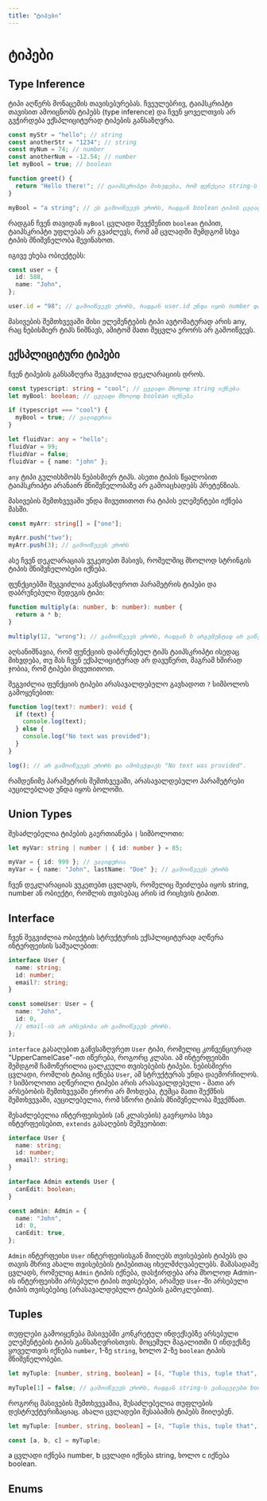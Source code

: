 ```yaml
---
title: "ტიპები"
---
```


# ტიპები

## Type Inference

ტიპი აღწერს მონაცემის თავისებურებას. ჩვეულებრივ, ტაიპსკრიპტი თავისით ამოიცნობს ტიპებს
(type inference) და ჩვენ ყოველთვის არ გვჭირდება ექსპლიციტურად ტიპების განსაზღვრა.

```ts
const myStr = "hello"; // string
const anotherStr = "1234"; // string
const myNum = 74; // number
const anotherNum = -12.54; // number
let myBool = true; // boolean

function greet() {
  return "Hello there!"; // ტაიპსკრიპტი მიხვდება, რომ ფუნქცია string-ს აბრუნებს
}

myBool = "a string"; // ეს გამოიწვევს ერორს, რადგან boolean ტიპის ცვლადში ვინახავთ string-ს.
```

რადგან ჩვენ თავიდან `myBool` ცვლადი შევქმენით `boolean` ტიპით, ტაიპსკრიპტი უფლებას არ გვაძლევს,
რომ ამ ცვლადში შემდგომ სხვა ტიპის მნიშვნელობა შევინახოთ.

იგივე ეხება ობიექტებს:

```ts
const user = {
  id: 588,
  name: "John",
};

user.id = "98"; // გამოიწვევს ერორს, რადგან user.id უნდა იყოს number და არა string
```

მასივების შემთხვევაში მისი ელემენტების ტიპი ავტომატურად არის any, რაც ნებისმიერ ტიპს ნიშნავს,
ამიტომ მათი შეცვლა ერორს არ გამოიწვევს.

## ექსპლიციტური ტიპები

ჩვენ ტიპების განსაზღვრა შეგვიძლია დეკლარაციის დროს.

```ts
const typescript: string = "cool"; // ცვლადი მხოლოდ string იქნება
let myBool: boolean; // ცვლადი მხოლოდ boolean იქნება

if (typescript === "cool") {
  myBool = true; // ვალიდურია
}

let fluidVar: any = "hello";
fluidVar = 99;
fluidVar = false;
fluidVar = { name: "john" };
```

`any` ტიპი გულისხმობს ნებისმიერ ტიპს. ასეთი ტიპის წყალობით ტაიპსკრიპტი არანაირ მნიშვნელობაზე
არ გამოაცხადებს პრეტენზიას.

მასივების შემთხვევაში უნდა მივუთითოთ რა ტიპის ელემენტები იქნება მასში.

```ts
const myArr: string[] = ["one"];

myArr.push("two");
myArr.push(3); // გამოიწვევს ერორს
```

ასე ჩვენ დეკლარაციას ვუკეთებთ მასივს, რომელშიც მხოლოდ სტრინგის ტიპის მნიშვნელობები იქნება.

ფუნქციებში შეგვიძლია განვსაზღვროთ პარამეტრის ტიპები და დაბრუნებული შედეგის ტიპი:

```ts
function multiply(a: number, b: number): number {
  return a * b;
}

multiply(12, "wrong"); // გამოიწვევს ერორს, რადგან b არგუმენტად არ ვაწვდით number ტიპს
```

აღსანიშნავია, რომ ფუნქციის დაბრუნებულ ტიპს ტაიპსკრიპტი ისედაც მიხვდება, თუ მას ჩვენ
ექსპლიციტურად არ დავუწერთ, მაგრამ ხშირად ჯობია, რომ ტიპები მივუთითოთ.

შეგვიძლია ფუნქციის ტიპები არასავალდებულო გავხადოთ `?` სიმბოლოს გამოყენებით:

```ts
function log(text?: number): void {
  if (text) {
    console.log(text);
  } else {
    console.log("No text was provided");
  }
}

log(); // არ გამოიწვევს ერორს და ამობეჭდავს "No text was provided".
```

რამდენიმე პარამეტრის შემთხვევაში, არასავალდებულო პარამეტრები აუცილებლად უნდა იყოს
ბოლოში.

## Union Types

შესაძლებელია ტიპების გაერთიანება `|` სიმბოლოთი:

```ts
let myVar: string | number | { id: number } = 85;

myVar = { id: 999 }; // ვალიდურია
myVar = { name: "John", lastName: "Doe" }; // გამოიწვევს ერორს
```

ჩვენ დეკლარაციას ვუკეთებთ ცვლადს, რომელიც შეიძლება იყოს string, number ან ობიექტი,
რომლის თვისებაც არის id რიცხვის ტიპით.

## Interface

ჩვენ შეგვიძლია ობიექტის სტრუქტურის ექსპლიციტურად აღწერა ინტერფეისის საშუალებით:

```ts
interface User {
  name: string;
  id: number;
  email?: string;
}

const someUser: User = {
  name: "John",
  id: 0,
  // email-ის არ არსებობა არ გამოიწვევს ერორს.
};
```

`interface` გასაღებით განვსაზღვრეთ `User` ტიპი, რომელიც კონვენციურად
"UpperCamelCase"-ით იწერება, როგორც კლასი. ამ ინტერფეისში შემდგომ
ჩამოწერილია ცალკეული თვისებების ტიპები. ნებისმიერი ცვლადი, რომლის
ტიპიც იქნება `User`, ამ სტრუქტურას უნდა დაემორჩილოს. `?` სიმბოლოთი
აღწერილი ტიპები არის არასავალდებული - მათი არ არსებობის შემთხვევაში
ერორი არ მოხდება, ტუმცა მათი შექმნის შემთხვევაში, აუცილებელია, რომ
სწორი ტიპის მნიშვნელობა შევქმნათ.

შესაძლებელია ინტერფეისების (ან კლასების) გავრცობა სხვა ინტერფეისებით,
`extends` გასაღების მეშვეობით:

```ts
interface User {
  name: string;
  id: number;
  email?: string;
}

interface Admin extends User {
  canEdit: boolean;
}

const admin: Admin = {
  name: "John",
  id: 0,
  canEdit: true,
};
```

`Admin` ინტერფეისი `User` ინტერფეისისგან მიიღებს თვისებების ტიპებს და თავის მხრივ
ახალი თვისებების ტიპებითაც იხელმძღვაბელებს. მაშასადამე ცვლადს, რომელიც `Admin`
ტიპის იქნება, დასჭირდება არა მხოლოდ Admin-ის ინტერფეისში არსებული ტიპის თვისებები,
არამედ `User`-ში არსებული ტიპის თვისებებიც (არასავალდებულო ტიპების გამოკლებით).

## Tuples

თუფლები გამოიყენება მასივებში კონკრეტულ ინდექსებზე არსებული ელემენტების
ტიპის განსაზღვრისთვის. მოცემულ მაგალითში 0 ინდექსზე ყოველთვის იქნება
`number`, 1-ზე `string`, ხოლო 2-ზე `boolean` ტიპის მნიშვნელობები.

```ts
let myTuple: [number, string, boolean] = [4, "Tuple this, tuple that", true];

myTuple[1] = false; // გამოიწვევს ერორს, რადგან string-ს ვანაცვლებთ boolean-ით.
```

როგორც მასივების შემთხვევაშია, შესაძლებელია თუფლების დესტრუქტურიზაციაც. ახალი
ცვლადები შესაბამის ტიპებს მიიღებენ.

```ts
let myTuple: [number, string, boolean] = [4, "Tuple this, tuple that", true];

const [a, b, c] = myTuple;
```

a ცვლადი იქნება number, b ცვლადი იქნება string, ხოლო c იქნება boolean.

## Enums

<!-- TODO: write -->
